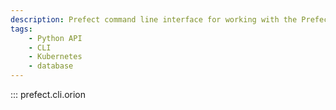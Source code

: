 ```yaml
---
description: Prefect command line interface for working with the Prefect backend.
tags:
    - Python API
    - CLI
    - Kubernetes
    - database
---
```


::: prefect.cli.orion